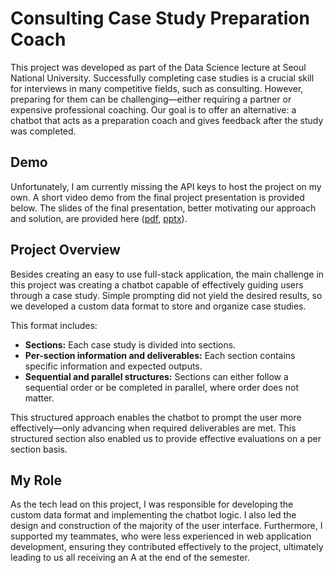 # Consulting Case Study Preparation Coach
This project was developed as part of the Data Science lecture at Seoul National University. Successfully completing case studies is a crucial skill for interviews in many competitive fields, such as consulting. However, preparing for them can be challenging—either requiring a partner or expensive professional coaching. Our goal is to offer an alternative: a chatbot that acts as a preparation coach and gives feedback after the study was completed. 

## Demo
Unfortunately, I am currently missing the API keys to host the project on my own. A short video demo from the final project presentation is provided below. The slides of the final presentation, better motivating our approach and solution, are provided here ([pdf](./assets/Presentation.pdf), [pptx](./assets/Presentation.pptx)).



## Project Overview
Besides creating an easy to use full-stack application, the main challenge in this project was creating a chatbot capable of effectively guiding users through a case study. Simple prompting did not yield the desired results, so we developed a custom data format to store and organize case studies.

This format includes:

- **Sections:** Each case study is divided into sections.
- **Per-section information and deliverables:** Each section contains specific information and expected outputs.
- **Sequential and parallel structures:** Sections can either follow a sequential order or be completed in parallel, where order does not matter.

This structured approach enables the chatbot to prompt the user more effectively—only advancing when required deliverables are met. This structured section also enabled us to provide effective evaluations on a per section basis.

## My Role
As the tech lead on this project, I was responsible for developing the custom data format and implementing the chatbot logic. I also led the design and construction of the majority of the user interface. Furthermore, I supported my teammates, who were less experienced in web application development, ensuring they contributed effectively to the project, ultimately leading to us all receiving an A at the end of the semester.
